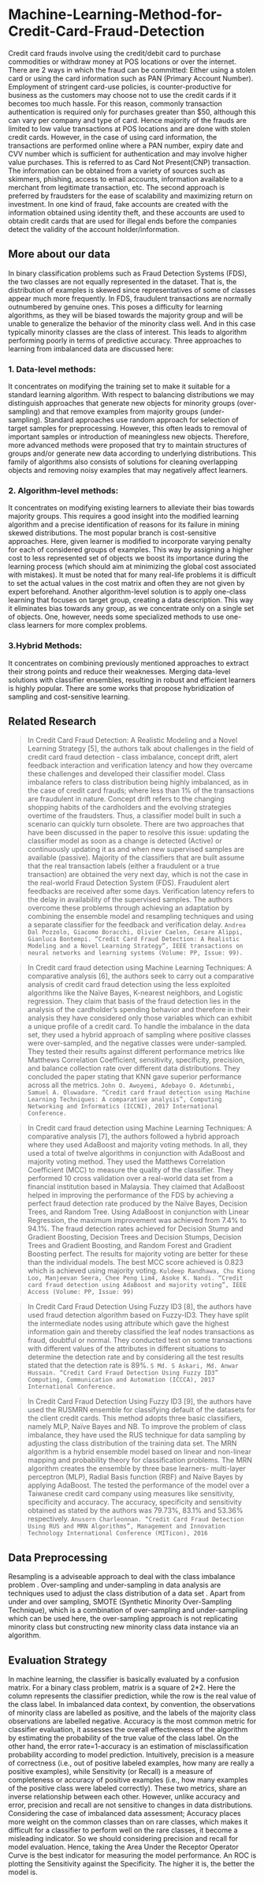 # Machine-Learning-Method-for-Credit-Card-Fraud-Detection

Credit card frauds involve using the credit/debit card to purchase commodities or withdraw money at POS locations or over the internet. There are 2 ways in which the fraud can be committed: Either using a stolen card or using the card information such as PAN (Primary Account Number). 
Employment of stringent card-use policies, is counter-productive for business as the customers may choose not to use the credit cards if it becomes too much hassle. For this reason, commonly transaction authentication is required only for purchases greater than $50, although this can vary per company and type of card. Hence majority of the frauds are limited to low value transactions at POS locations and are done with stolen credit cards. However, in the case of using card information, the transactions are performed online where a PAN number, expiry date and CVV number which is sufficient for authentication and may involve higher value purchases. This is referred to as Card Not Present(CNP) transaction. The information can be obtained from a variety of sources such as skimmers, phishing, access to email accounts, information available to a merchant from legitimate transaction, etc. The second approach is preferred by fraudsters for the ease of scalability and maximizing return on investment. In one kind of fraud, fake accounts are created with the information obtained using identity theft, and these accounts are used to obtain credit cards that are used for illegal ends before the companies detect the validity of the account holder/information. 

## More about our data

In binary classification problems such as Fraud Detection Systems (FDS), the two classes are not equally represented in the dataset. That is, the distribution of examples is skewed since representatives of some of classes appear much more frequently. In FDS, fraudulent transactions are normally outnumbered by genuine ones. This poses a difficulty for learning algorithms, as they will be biased towards the majority group and will be unable to generalize the behavior of the minority class well. And in this case typically minority classes are the class of interest. This leads to algorithm performing poorly in terms of predictive accuracy.
Three approaches to learning from imbalanced data are discussed here:

### 1. Data-level methods: 
It concentrates on modifying the training set to make it suitable for a standard learning algorithm. With respect to balancing distributions we may distinguish approaches that generate new objects for minority groups (over-sampling) and that remove examples from majority groups (under-sampling). Standard approaches use random approach for selection of target samples for preprocessing. However, this often leads to removal of important samples or introduction of meaningless new objects. Therefore, more advanced methods were proposed that try to maintain structures of groups and/or generate new data according to underlying distributions. This family of algorithms also consists of solutions for cleaning overlapping objects and removing noisy examples that may negatively affect learners.

### 2.	Algorithm-level methods: 
It concentrates on modifying existing learners to alleviate their bias towards majority groups. This requires a good insight into the modified learning algorithm and a precise identification of reasons for its failure in mining skewed distributions. The most popular branch is cost-sensitive approaches. Here, given learner is modified to incorporate varying penalty for each of considered groups of examples. This way by assigning a higher cost to less represented set of objects we boost its importance during the learning process (which should aim at minimizing the global cost associated with mistakes). It must be noted that for many real-life problems it is difficult to set the actual values in the cost matrix and often they are not given by expert beforehand. Another algorithm-level solution is to apply one-class learning that focuses on target group, creating a data description. This way it eliminates bias towards any group, as we concentrate only on a single set of objects. One, however, needs some specialized methods to use one-class learners for more complex problems.

### 3.Hybrid Methods:
It concentrates on combining previously mentioned approaches to extract their strong points and reduce their weaknesses. Merging data-level solutions with classifier ensembles, resulting in robust and efficient learners is highly popular. There are some works that propose hybridization of sampling and cost-sensitive learning.

## Related Research

>In Credit Card Fraud Detection: A Realistic Modeling and a Novel Learning Strategy [5], the authors talk about challenges in the field of credit card fraud detection - class imbalance, concept drift, alert feedback interaction and verification latency and how they overcame these challenges and developed their classifier model. Class imbalance refers to class distribution being highly imbalanced, as in the case of credit card frauds; where less than 1% of the transactions are fraudulent in nature. Concept drift refers to the changing shopping habits of the cardholders and the evolving strategies overtime of the fraudsters. Thus, a classifier model built in such a scenario can quickly turn obsolete. There are two approaches that have been discussed in the paper to resolve this issue: updating the classifier model as soon as a change is detected (Active) or continuously updating it as and when new supervised samples are available (passive). Majority of the classifiers that are built assume that the real transaction labels (either a fraudulent or a true transaction) are obtained the very next day, which is not the case in the real-world Fraud Detection System (FDS). Fraudulent alert feedbacks are received after some days. Verification latency refers to the delay in availability of the supervised samples. The authors overcome these problems through achieving an adaptation by combining the ensemble model and resampling techniques and using a separate classifier for the feedback and verification delay. 
>`Andrea Dal Pozzolo, Giacomo Boracchi, Olivier Caelen, Cesare Alippi, Gianluca Bontempi. “Credit Card Fraud Detection: A Realistic Modeling and a Novel Learning Strategy”, IEEE transactions on neural networks and learning systems (Volume: PP, Issue: 99).`

>In Credit card fraud detection using Machine Learning Techniques: A comparative analysis [6], the authors seek to carry out a comparative analysis of credit card fraud detection using the less exploited algorithms like the Naïve Bayes, K-nearest neighbors, and Logistic regression. They claim that basis of the fraud detection lies in the analysis of the cardholder’s spending behavior and therefore in their analysis they have considered only those variables which can exhibit a unique profile of a credit card. To handle the imbalance in the data set, they used a hybrid approach of sampling where positive classes were over-sampled, and the negative classes were under-sampled. They tested their results against different performance metrics like Matthews Correlation Coefficient, sensitivity, specificity, precision, and balance collection rate over different data distributions. They concluded the paper stating that KNN gave superior performance across all the metrics.
>`John O. Awoyemi, Adebayo O. Adetunmbi, Samuel A. Oluwadare. “Credit card fraud detection using Machine Learning Techniques: A comparative analysis”, Computing Networking and Informatics (ICCNI), 2017 International Conference.`

>In Credit card fraud detection using Machine Learning Techniques: A comparative analysis [7], the authors followed a hybrid approach where they used AdaBoost and majority voting methods. In all, they used a total of twelve algorithms in conjunction with AdaBoost and majority voting method. They used the Matthews Correlation Coefficient (MCC) to measure the quality of the classifier. They performed 10 cross validation over a real-world data set from a financial institution based in Malaysia. They claimed that AdaBoost helped in improving the performance of the FDS by achieving a perfect fraud detection rate produced by the Naïve Bayes, Decision Trees, and Random Tree. Using AdaBoost in conjunction with Linear Regression, the maximum improvement was achieved from 7.4% to 94.1%. The fraud detection rates achieved for Decision Stump and Gradient Boosting, Decision Trees and Decision Stumps, Decision Trees and Gradient Boosting, and Random Forest and Gradient Boosting perfect. The results for majority voting are better for these than the individual models. The best MCC score achieved is 0.823 which is achieved using majority voting.
>`Kuldeep Randhawa, Chu Kiong Loo, Manjeevan Seera, Chee Peng Lim4, Asoke K. Nandi. “Credit card fraud detection using AdaBoost and majority voting”, IEEE Access (Volume: PP, Issue: 99)`

>In Credit Card Fraud Detection Using Fuzzy ID3  [8], the authors have used fraud detection algorithm based on Fuzzy-ID3. They have split the intermediate nodes using attribute which gave the highest information gain and thereby classified the leaf nodes transactions as fraud, doubtful or normal. They conducted test on some transactions with different values of the attributes in different situations to determine the detection rate and by considering all the test results stated that the detection rate is 89%.
>`S Md. S Askari, Md. Anwar Hussain. “Credit Card Fraud Detection Using Fuzzy ID3” Computing, Communication and Automation (ICCCA), 2017 International Conference.`

>In Credit Card Fraud Detection Using Fuzzy ID3  [9], the authors have used the RUSMRN ensemble for classifying default of the datasets for the client credit cards.  This method adopts three basic classifiers, namely MLP, Naïve Bayes and NB. To improve the problem of class imbalance, they have used the RUS technique for data sampling by adjusting the class distribution of the training data set. The MRN algorithm is a hybrid ensemble model based on linear and non-linear mapping and probability theory for classification problems. The MRN algorithm creates the ensemble by three base learners- multi-layer perceptron (MLP), Radial Basis function (RBF) and Naïve Bayes by applying AdaBoost. The tested the performance of the model over a Taiwanese credit card company using measures like sensitivity, specificity and accuracy. The accuracy, specificity and sensitivity obtained as stated by the authors was 79.73%, 83.1% and 53.36% respectively.
>`Anusorn Charleonnan. “Credit Card Fraud Detection Using RUS and MRN Algorithms”, Management and Innovation Technology International Conference (MITicon), 2016`

## Data Preprocessing

Resampling is a adviseable approach to deal with the class imbalance problem . Over-sampling and under-sampling in data analysis are techniques used to adjust the class distribution of a data set . Apart from under and over sampling,  SMOTE (Synthetic Minority Over-Sampling Technique), which is a combination of over-sampling and under-sampling which can be used here,  the over-sampling approach is not replicating minority class but constructing new minority class data instance via an algorithm.


## Evaluation Strategy

In machine learning, the classifier is basically evaluated by a confusion matrix. For a binary class problem, matrix is a square of 2*2. Here the column represents the classifier prediction, while the row is the real value of the class label. In imbalanced data context, by convention, the observations of minority class are labelled as positive, and the labels of the majority class observations are labelled negative. 
Accuracy is the most common metric for classifier evaluation, it assesses the overall effectiveness of the algorithm by estimating the probability of the true value of the class label. On the other hand, the error rate=1-accuracy is an estimation of misclassification probability according to model prediction. Intuitively, precision is a measure of correctness (i.e., out of positive labeled examples, how many are really a positive examples), while Sensitivity (or Recall) is a measure of completeness or accuracy of positive examples (i.e., how many examples of the positive class were labeled correctly). These two metrics, share an inverse relationship between each other. However, unlike accuracy and error, precision and recall are not sensitive to changes in data distributions. Considering the case of imbalanced data assessment; Accuracy places more weight on the common classes than on rare classes, which makes it difficult for a classifier to perform well on the rare classes, it become a misleading indicator. So we should considering precision and recall for model evaluation. 
Hence, taking the Area Under the Receptor Operator Curve is the best indicator for measuring the model performance. An ROC is plotting the Sensitivity against the Specificity. The higher it is, the better the model is.



